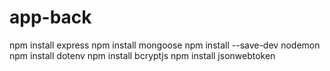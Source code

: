 # app-back

npm install express
npm install mongoose
npm install --save-dev nodemon
npm install dotenv
npm install bcryptjs
npm install jsonwebtoken